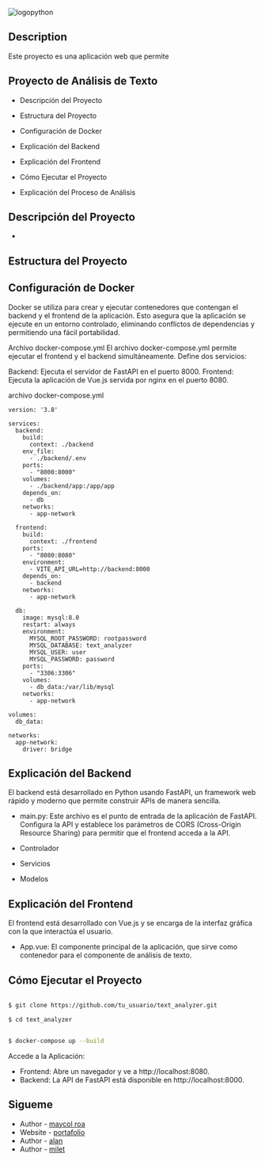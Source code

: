 ![logopython](https://github.com/user-attachments/assets/30173a6c-2700-4567-8190-27e24c27f8ee)

## Description

Este proyecto es una aplicación web que permite 

## Proyecto de Análisis de Texto

- Descripción del Proyecto

- Estructura del Proyecto

- Configuración de Docker

- Explicación del Backend

- Explicación del Frontend

- Cómo Ejecutar el Proyecto

- Explicación del Proceso de Análisis


## Descripción del Proyecto

- 


## Estructura del Proyecto


## Configuración de Docker

Docker se utiliza para crear y ejecutar contenedores que contengan el backend y el frontend de la aplicación. Esto asegura que la aplicación se ejecute en un entorno controlado, eliminando conflictos de dependencias y permitiendo una fácil portabilidad.

Archivo docker-compose.yml
El archivo docker-compose.yml permite ejecutar el frontend y el backend simultáneamente. Define dos servicios:

Backend: Ejecuta el servidor de FastAPI en el puerto 8000.
Frontend: Ejecuta la aplicación de Vue.js servida por nginx en el puerto 8080.

archivo docker-compose.yml
```
version: '3.8'

services:
  backend:
    build:
      context: ./backend
    env_file:
      - ./backend/.env
    ports:
      - "8000:8000"
    volumes:
      - ./backend/app:/app/app
    depends_on:
      - db
    networks:
      - app-network

  frontend:
    build:
      context: ./frontend
    ports:
      - "8080:8080"
    environment:
      - VITE_API_URL=http://backend:8000
    depends_on:
      - backend
    networks:
      - app-network

  db:
    image: mysql:8.0
    restart: always
    environment:
      MYSQL_ROOT_PASSWORD: rootpassword
      MYSQL_DATABASE: text_analyzer
      MYSQL_USER: user
      MYSQL_PASSWORD: password
    ports:
      - "3306:3306"
    volumes:
      - db_data:/var/lib/mysql
    networks:
      - app-network

volumes:
  db_data:

networks:
  app-network:
    driver: bridge

```

## Explicación del Backend

El backend está desarrollado en Python usando FastAPI, un framework web rápido y moderno que permite construir APIs de manera sencilla.

- main.py: Este archivo es el punto de entrada de la aplicación de FastAPI. Configura la API y establece los parámetros de CORS (Cross-Origin Resource Sharing) para permitir que el frontend acceda a la API.

- Controlador 

- Servicios 

- Modelos 

## Explicación del Frontend

El frontend está desarrollado con Vue.js y se encarga de la interfaz gráfica con la que interactúa el usuario.

- App.vue: El componente principal de la aplicación, que sirve como contenedor para el componente de análisis de texto.


## Cómo Ejecutar el Proyecto

```bash

$ git clone https://github.com/tu_usuario/text_analyzer.git

$ cd text_analyzer

```

```bash

$ docker-compose up --build

```

Accede a la Aplicación:

- Frontend: Abre un navegador y ve a http://localhost:8080.
- Backend: La API de FastAPI está disponible en http://localhost:8000.


## Sigueme

- Author - [maycol roa](https://www.linkedin.com/in/maycol-david-roa-trivi%C3%B1o-14b27a106/)
- Website - [portafolio](https://maycol.webflow.io/about)
- Author - [alan]()
- Author - [milet]()

